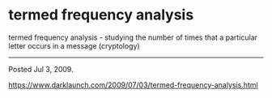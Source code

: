 # termed frequency analysis

termed frequency analysis - studying the number of times that a particular letter occurs in a message (cryptology)

---

Posted Jul 3, 2009.

https://www.darklaunch.com/2009/07/03/termed-frequency-analysis.html